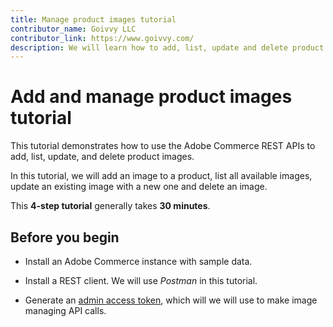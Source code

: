 ```yaml
---
title: Manage product images tutorial
contributor_name: Goivvy LLC
contributor_link: https://www.goivvy.com/
description: We will learn how to add, list, update and delete product images.
--- 
```

 
# Add and manage product images tutorial

This tutorial demonstrates how to use the Adobe Commerce REST APIs to add, list, update, and delete product images.

In this tutorial, we will add an image to a product, list all available images, update an existing image with a new one and delete an image.

This **4-step tutorial** generally takes **30 minutes**.

## Before you begin

*  Install an Adobe Commerce instance with sample data.

*  Install a REST client. We will use _Postman_ in this tutorial.

*  Generate an [admin access token](https://developer.adobe.com/commerce/webapi/get-started/authentication/gs-authentication-token/), which will we will use to make image managing API calls.
